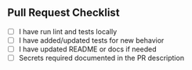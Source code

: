 ## Pull Request Checklist

- [ ] I have run lint and tests locally
- [ ] I have added/updated tests for new behavior
- [ ] I have updated README or docs if needed
- [ ] Secrets required documented in the PR description
